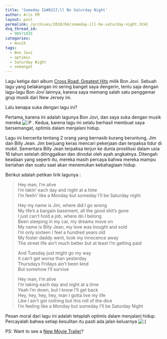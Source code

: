 ```yaml
---
title: 'Someday I&#8217;ll Be Saturday Night'
author: Aris FM
layout: post
permalink: /archives/2010/04/someday-ill-be-saturday-night.html
dsq_thread_id:
  - 90571035
categories:
  - musik
tags:
  - Bon Jovi
  - optimis
  - Saturday Night
  - semangat
---
```

Lagu ketiga dari album [Cross Road: Greatest Hits][1] milik Bon Jovi. Sebuah lagu yang belakangan ini sering banget saya dengerin, tentu saja dengan lagu-lagu Bon Jovi lainnya, karena saya memang salah satu penggemar grup musik dari New Jersey ini.

Lalu kenapa suka dengan lagu ini?

Pertama, karena ini adalah lagunya Bon Jovi, dan saya suka dengan musik mereka <img src='http://i2.wp.com/cekerholic.com/wp-includes/images/smilies/icon_razz.gif?w=604' alt=':P' class='wp-smiley' data-recalc-dims="1" /> . Kedua, karena lagu ini selalu berhasil membuat saya bersemangat, optimis dalam menjalani hidup. 

Lagu ini bercerita tentang 2 orang yang bernasib kurang beruntung, Jim dan Billy Jean. Jim berjuang keras mencari pekerjaan dan terpaksa tidur di mobil. Sementara Billy Jean terpaksa terjun ke dunia prostitusi dalam usia 16 tahun setelah ditinggalkan dan dinodai oleh ayah angkatnya. Ditengah keadaan yang seperti itu, mereka masih percaya bahwa mereka mampu bertahan dan suatu saat akan menemukan kebahagiaan hidup.

Berikut adalah petikan lirik lagunya :

> Hey man, I&#8217;m alive  
> I&#8217;m takin&#8217; each day and night at a time  
> I&#8217;m feelin&#8217; like a Monday but someday I&#8217;ll be Saturday night
> 
> Hey my name is Jim, where did I go wrong  
> My life&#8217;s a bargain basement, all the good shit&#8217;s gone  
> I just can&#8217;t hold a job, where do I belong  
> Been sleeping in my car, my dreams move on  
> My name is Billy Jean, my love was bought and sold  
> I&#8217;m only sixteen I feel a hundred years old  
> My foster daddy went, took my innocence away  
> The street life ain&#8217;t much better but at least I&#8217;m getting paid
> 
> And Tuesday just might go my way  
> It can&#8217;t get worse than yesterday  
> Thursdays Fridays ain&#8217;t been kind  
> But somehow I&#8217;ll survive
> 
> Hey man, I&#8217;m alive  
> I&#8217;m taking each day and night at a time  
> Yeah I&#8217;m down, but I know I&#8217;ll get back  
> Hey, hey, hey, hey, man I gotta live my life  
> Like I ain&#8217;t got nothing but this roll of the dice  
> I&#8217;m feeling like a Monday but someday I&#8217;ll be Saturday Night

Pesan moral dari lagu ini adalah tetaplah optimis dalam menjalani hidup. Percayalah bahwa setiap kesulitan itu pasti ada jalan keluarnya <img src='http://i0.wp.com/cekerholic.com/wp-includes/images/smilies/icon_smile.gif?w=604' alt=':)' class='wp-smiley' data-recalc-dims="1" /> 

PS: Want to see a [New Movie Trailer][2]?

 [1]: http://en.wikipedia.org/wiki/Cross_Road
 [2]: http://www.movietrailerbuzz.com